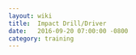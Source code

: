 ```yaml
---
layout: wiki
title:  Impact Drill/Driver
date:   2016-09-20 07:00:00 -0800
category: training
---
```

